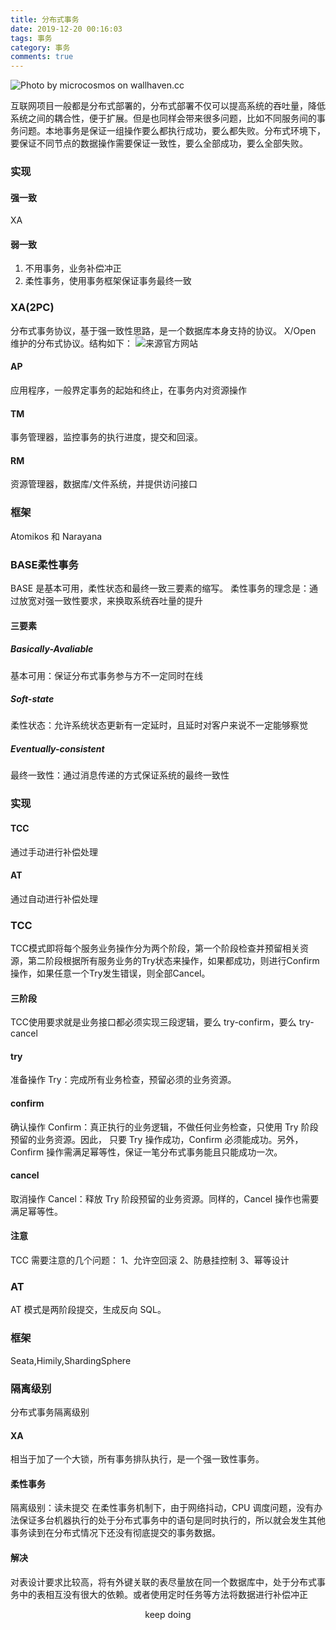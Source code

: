 ```yaml
---
title: 分布式事务
date: 2019-12-20 00:16:03
tags: 事务
category: 事务
comments: true
---
```


![Photo by microcosmos on wallhaven.cc](/transaction.png)

互联网项目一般都是分布式部署的，分布式部署不仅可以提高系统的吞吐量，降低系统之间的耦合性，便于扩展。但是也同样会带来很多问题，比如不同服务间的事务问题。本地事务是保证一组操作要么都执行成功，要么都失败。分布式环境下，要保证不同节点的数据操作需要保证一致性，要么全部成功，要么全部失败。

<!--more-->

### 实现
#### 强一致
XA
#### 弱一致
1. 不用事务，业务补偿冲正
2. 柔性事务，使用事务框架保证事务最终一致
### XA(2PC)
分布式事务协议，基于强一致性思路，是一个数据库本身支持的协议。
X/Open 维护的分布式协议。结构如下：
![来源官方网站](/xa-struct.png)
#### AP
应用程序，一般界定事务的起始和终止，在事务内对资源操作
#### TM
事务管理器，监控事务的执行进度，提交和回滚。
#### RM
资源管理器，数据库/文件系统，并提供访问接口
### 框架
Atomikos 和 Narayana
### BASE柔性事务
BASE 是基本可用，柔性状态和最终一致三要素的缩写。
柔性事务的理念是：通过放宽对强一致性要求，来换取系统吞吐量的提升
#### 三要素
##### Basically-Avaliable
基本可用：保证分布式事务参与方不一定同时在线
##### Soft-state
柔性状态：允许系统状态更新有一定延时，且延时对客户来说不一定能够察觉
##### Eventually-consistent
最终一致性：通过消息传递的方式保证系统的最终一致性
### 实现
#### TCC
通过手动进行补偿处理
#### AT
通过自动进行补偿处理
### TCC
TCC模式即将每个服务业务操作分为两个阶段，第一个阶段检查并预留相关资源，第二阶段根据所有服务业务的Try状态来操作，如果都成功，则进行Confirm操作，如果任意一个Try发生错误，则全部Cancel。 
#### 三阶段
TCC使用要求就是业务接口都必须实现三段逻辑，要么 try-confirm，要么 try-cancel
#### try
准备操作 Try：完成所有业务检查，预留必须的业务资源。
#### confirm 
确认操作 Confirm：真正执行的业务逻辑，不做任何业务检查，只使用 Try 阶段预留的业务资源。因此， 只要 Try 操作成功，Confirm 必须能成功。另外，Confirm 操作需满足幂等性，保证一笔分布式事务能且只能成功一次。
#### cancel 
取消操作 Cancel：释放 Try 阶段预留的业务资源。同样的，Cancel 操作也需要满足幂等性。
#### 注意
TCC 需要注意的几个问题： 1、允许空回滚 2、防悬挂控制 3、幂等设计
### AT
AT 模式是两阶段提交，生成反向 SQL。
### 框架
Seata,Himily,ShardingSphere
### 隔离级别
分布式事务隔离级别
#### XA
相当于加了一个大锁，所有事务排队执行，是一个强一致性事务。
#### 柔性事务
隔离级别：读未提交
在柔性事务机制下，由于网络抖动，CPU 调度问题，没有办法保证多台机器执行的处于分布式事务中的语句是同时执行的，所以就会发生其他事务读到在分布式情况下还没有彻底提交的事务数据。
#### 解决
对表设计要求比较高，将有外键关联的表尽量放在同一个数据库中，处于分布式事务中的表相互没有很大的依赖。或者使用定时任务等方法将数据进行补偿冲正

<center>keep doing</center>